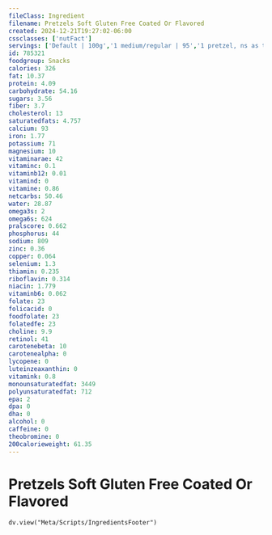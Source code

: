 ```yaml
---
fileClass: Ingredient
filename: Pretzels Soft Gluten Free Coated Or Flavored
created: 2024-12-21T19:27:02-06:00
cssclasses: ['nutFact']
servings: ['Default | 100g','1 medium/regular | 95','1 pretzel, ns as to size | 95','1 bite size/nugget | 14','1 pretzel stick | 21','1 cup, nuggets | 147']
id: 785321
foodgroup: Snacks
calories: 326
fat: 10.37
protein: 4.09
carbohydrate: 54.16
sugars: 3.56
fiber: 3.7
cholesterol: 13
saturatedfats: 4.757
calcium: 93
iron: 1.77
potassium: 71
magnesium: 10
vitaminarae: 42
vitaminc: 0.1
vitaminb12: 0.01
vitamind: 0
vitamine: 0.86
netcarbs: 50.46
water: 28.87
omega3s: 2
omega6s: 624
pralscore: 0.662
phosphorus: 44
sodium: 809
zinc: 0.36
copper: 0.064
selenium: 1.3
thiamin: 0.235
riboflavin: 0.314
niacin: 1.779
vitaminb6: 0.062
folate: 23
folicacid: 0
foodfolate: 23
folatedfe: 23
choline: 9.9
retinol: 41
carotenebeta: 10
carotenealpha: 0
lycopene: 0
luteinzeaxanthin: 0
vitamink: 0.8
monounsaturatedfat: 3449
polyunsaturatedfat: 712
epa: 2
dpa: 0
dha: 0
alcohol: 0
caffeine: 0
theobromine: 0
200calorieweight: 61.35
---
```


# Pretzels Soft Gluten Free Coated Or Flavored

```dataviewjs
dv.view("Meta/Scripts/IngredientsFooter")
```